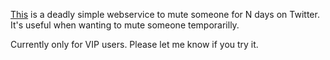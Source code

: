[This](https://n-days-mute.herokuapp.com/) is a deadly simple webservice to mute someone for N days on Twitter.
It's useful when wanting to mute someone temporarilly.

Currently only for VIP users. Please let me know if you try it.
